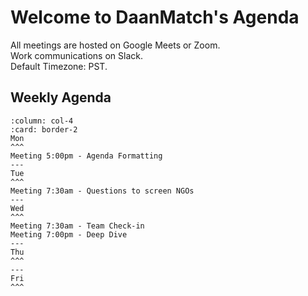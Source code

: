 # Welcome to DaanMatch's Agenda

All meetings are hosted on Google Meets or Zoom. <br>
Work communications on Slack. <br>
Default Timezone: PST.

## Weekly Agenda

````{panels}
:column: col-4
:card: border-2
Mon
^^^
Meeting 5:00pm - Agenda Formatting
---
Tue
^^^
Meeting 7:30am - Questions to screen NGOs
---
Wed
^^^
Meeting 7:30am - Team Check-in
Meeting 7:00pm - Deep Dive
---
Thu
^^^
---
Fri
^^^
````
